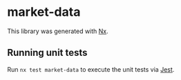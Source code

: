 # market-data

This library was generated with [Nx](https://nx.dev).

## Running unit tests

Run `nx test market-data` to execute the unit tests via [Jest](https://jestjs.io).
